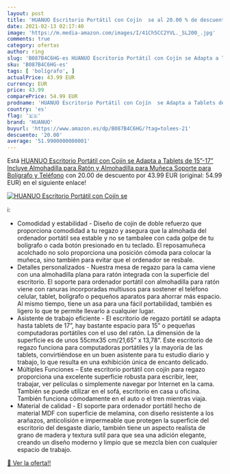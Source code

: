 ```yaml
---
layout: post
title: 'HUANUO Escritorio Portátil con Cojín  se al 20.00 % de descuento'
date: 2021-02-13 02:17:40
image: 'https://m.media-amazon.com/images/I/41Ch5CC2YVL._SL200_.jpg'
comments: true
category: ofertas
author: ring
slug: 'B087B4C6HG-es HUANUO Escritorio Portátil con Cojín se Adapta a Tablets...'
sku: 'B087B4C6HG-es'
tags: [ 'bolígrafo', ]
actualPrice: 43.99 EUR
currency: EUR
price: 43.99
comparePrice: 54.99 EUR
prodname: 'HUANUO Escritorio Portátil con Cojín  se Adapta a Tablets de 15”-17”  Incluye Almohadilla para Ratón y Almohadilla para Muñeca  Soporte para Bolígrafo y Teléfono'
country: 'es'
flag: '🇪🇸'
brand: 'HUANUO'
buyurl: 'https://www.amazon.es/dp/B087B4C6HG/?tag=tolees-21'
descuento: '20.00'
average: '51.9900000000001'
---
```


Está [HUANUO Escritorio Portátil con Cojín  se Adapta a Tablets de 15”-17”  Incluye Almohadilla para Ratón y Almohadilla para Muñeca  Soporte para Bolígrafo y Teléfono](https://www.amazon.es/dp/B087B4C6HG/?tag=tolees-21) con 20.00 de descuento por 43.99 EUR (original: 54.99 EUR) en el siguiente enlace!

[![HUANUO Escritorio Portátil con Cojín  se](https://m.media-amazon.com/images/I/41Ch5CC2YVL._SL200_.jpg)](https://www.amazon.es/dp/B087B4C6HG/?tag=tolees-21)

ℹ️:

- Comodidad y estabilidad - Diseño de cojín de doble refuerzo que proporciona comodidad a tu regazo y asegura que la almohada del ordenador portátil sea estable y no se tambalee con cada golpe de tu bolígrafo o cada botón presionado en tu teclado. El reposamuñeca acolchado no solo proporciona una posición cómoda para colocar la muñeca, sino también para evitar que el ordenador se resbale.
- Detalles personalizados - Nuestra mesa de regazo para la cama viene con una almohadilla plana para ratón integrada con la superficie del escritorio. El soporte para ordenador portátil con almohadilla para ratón viene con ranuras incorporadas multiusos para sostener el teléfono celular, tablet, bolígrafo o pequeños aparatos para ahorrar más espacio. Al mismo tiempo, tiene un asa para una fácil portabilidad, también es ligero lo que te permite llevarlo a cualquier lugar.
- Asistente de trabajo eficiente - El escritorio de regazo portátil se adapta hasta tablets de 17”, hay bastante espacio para 15” o pequeñas computadoras portátiles con el uso del ratón. La dimensión de la superficie es de unos 55cmx35 cm/21,65” x 13,78”. Este escritorio de regazo funciona para computadoras portátiles y la mayoría de las tablets, convirtiéndose en un buen asistente para tu estudio diario y trabajo, lo que resulta en una exhibición única de encanto delicado.
- Múltiples Funciones – Este escritorio portátil con cojín para regazo proporciona una excelente superficie robusta para escribir, leer, trabajar, ver películas o simplemente navegar por Internet en la cama. También se puede utilizar en el sofá, escritorio en casa u oficina. También funciona cómodamente en el auto o el tren mientras viaja.
- Material de calidad - El soporte para ordenador portátil hecho de material MDF con superficie de melamina, con diseño resistente a los arañazos, anticolisión e impermeable que protegen la superficie del escritorio del desgaste diario, también tiene un aspecto realista de grano de madera y textura sutil para que sea una adición elegante, creando un diseño moderno y limpio que se mezcla bien con cualquier espacio de trabajo.

[🛒 Ver la oferta!!](https://www.amazon.es/dp/B087B4C6HG/?tag=tolees-21)
